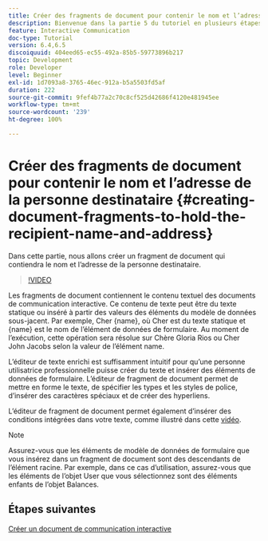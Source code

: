 ```yaml
---
title: Créer des fragments de document pour contenir le nom et l’adresse de la personne destinataire
description: Bienvenue dans la partie 5 du tutoriel en plusieurs étapes sur la création de votre premier document de communication interactive. Dans cette partie, nous allons créer un fragment de document qui contiendra le nom et l’adresse de la personne destinataire.
feature: Interactive Communication
doc-type: Tutorial
version: 6.4,6.5
discoiquuid: 404eed65-ec55-492a-85b5-59773896b217
topic: Development
role: Developer
level: Beginner
exl-id: 1d7093a8-3765-46ec-912a-b5a5503fd5af
duration: 222
source-git-commit: 9fef4b77a2c70c8cf525d42686f4120e481945ee
workflow-type: tm+mt
source-wordcount: '239'
ht-degree: 100%

---
```


# Créer des fragments de document pour contenir le nom et l’adresse de la personne destinataire {#creating-document-fragments-to-hold-the-recipient-name-and-address}

Dans cette partie, nous allons créer un fragment de document qui contiendra le nom et l’adresse de la personne destinataire.

>[!VIDEO](https://video.tv.adobe.com/v/22350?quality=12&learn=on)

Les fragments de document contiennent le contenu textuel des documents de communication interactive. Ce contenu de texte peut être du texte statique ou inséré à partir des valeurs des éléments du modèle de données sous-jacent. Par exemple, Cher {name}, où Cher est du texte statique et {name} est le nom de l’élément de données de formulaire. Au moment de l’exécution, cette opération sera résolue sur Chère Gloria Rios ou Cher John Jacobs selon la valeur de l’élément name.

L’éditeur de texte enrichi est suffisamment intuitif pour qu’une personne utilisatrice professionnelle puisse créer du texte et insérer des éléments de données de formulaire. L’éditeur de fragment de document permet de mettre en forme le texte, de spécifier les types et les styles de police, d’insérer des caractères spéciaux et de créer des hyperliens.

L’éditeur de fragment de document permet également d’insérer des conditions intégrées dans votre texte, comme illustré dans cette [vidéo](https://experienceleague.adobe.com/docs/experience-manager-learn/forms/ic-print-channel-tutorial/create-document-fragment.html?lang=fr).

>[!NOTE]
>
>Assurez-vous que les éléments de modèle de données de formulaire que vous insérez dans un fragment de document sont des descendants de l’élément racine. Par exemple, dans ce cas d’utilisation, assurez-vous que les éléments de l’objet User que vous sélectionnez sont des éléments enfants de l’objet Balances.

## Étapes suivantes

[Créer un document de communication interactive](./partsix.md)